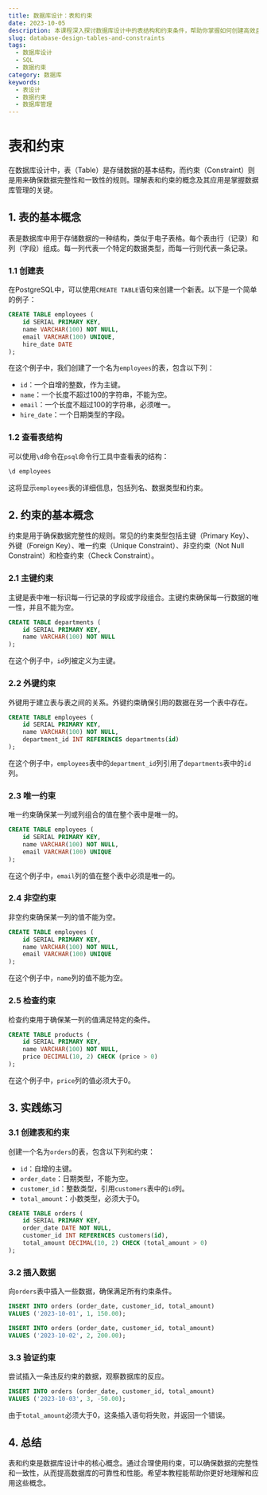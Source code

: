 ```yaml
---
title: 数据库设计：表和约束
date: 2023-10-05
description: 本课程深入探讨数据库设计中的表结构和约束条件，帮助你掌握如何创建高效且可靠的数据库。
slug: database-design-tables-and-constraints
tags:
  - 数据库设计
  - SQL
  - 数据约束
category: 数据库
keywords:
  - 表设计
  - 数据约束
  - 数据库管理
---
```


# 表和约束

在数据库设计中，表（Table）是存储数据的基本结构，而约束（Constraint）则是用来确保数据完整性和一致性的规则。理解表和约束的概念及其应用是掌握数据库管理的关键。

## 1. 表的基本概念

表是数据库中用于存储数据的一种结构，类似于电子表格。每个表由行（记录）和列（字段）组成。每一列代表一个特定的数据类型，而每一行则代表一条记录。

### 1.1 创建表

在PostgreSQL中，可以使用`CREATE TABLE`语句来创建一个新表。以下是一个简单的例子：

```sql
CREATE TABLE employees (
    id SERIAL PRIMARY KEY,
    name VARCHAR(100) NOT NULL,
    email VARCHAR(100) UNIQUE,
    hire_date DATE
);
```

在这个例子中，我们创建了一个名为`employees`的表，包含以下列：
- `id`：一个自增的整数，作为主键。
- `name`：一个长度不超过100的字符串，不能为空。
- `email`：一个长度不超过100的字符串，必须唯一。
- `hire_date`：一个日期类型的字段。

### 1.2 查看表结构

可以使用`\d`命令在`psql`命令行工具中查看表的结构：

```sql
\d employees
```

这将显示`employees`表的详细信息，包括列名、数据类型和约束。

## 2. 约束的基本概念

约束是用于确保数据完整性的规则。常见的约束类型包括主键（Primary Key）、外键（Foreign Key）、唯一约束（Unique Constraint）、非空约束（Not Null Constraint）和检查约束（Check Constraint）。

### 2.1 主键约束

主键是表中唯一标识每一行记录的字段或字段组合。主键约束确保每一行数据的唯一性，并且不能为空。

```sql
CREATE TABLE departments (
    id SERIAL PRIMARY KEY,
    name VARCHAR(100) NOT NULL
);
```

在这个例子中，`id`列被定义为主键。

### 2.2 外键约束

外键用于建立表与表之间的关系。外键约束确保引用的数据在另一个表中存在。

```sql
CREATE TABLE employees (
    id SERIAL PRIMARY KEY,
    name VARCHAR(100) NOT NULL,
    department_id INT REFERENCES departments(id)
);
```

在这个例子中，`employees`表中的`department_id`列引用了`departments`表中的`id`列。

### 2.3 唯一约束

唯一约束确保某一列或列组合的值在整个表中是唯一的。

```sql
CREATE TABLE employees (
    id SERIAL PRIMARY KEY,
    name VARCHAR(100) NOT NULL,
    email VARCHAR(100) UNIQUE
);
```

在这个例子中，`email`列的值在整个表中必须是唯一的。

### 2.4 非空约束

非空约束确保某一列的值不能为空。

```sql
CREATE TABLE employees (
    id SERIAL PRIMARY KEY,
    name VARCHAR(100) NOT NULL,
    email VARCHAR(100) UNIQUE
);
```

在这个例子中，`name`列的值不能为空。

### 2.5 检查约束

检查约束用于确保某一列的值满足特定的条件。

```sql
CREATE TABLE products (
    id SERIAL PRIMARY KEY,
    name VARCHAR(100) NOT NULL,
    price DECIMAL(10, 2) CHECK (price > 0)
);
```

在这个例子中，`price`列的值必须大于0。

## 3. 实践练习

### 3.1 创建表和约束

创建一个名为`orders`的表，包含以下列和约束：
- `id`：自增的主键。
- `order_date`：日期类型，不能为空。
- `customer_id`：整数类型，引用`customers`表中的`id`列。
- `total_amount`：小数类型，必须大于0。

```sql
CREATE TABLE orders (
    id SERIAL PRIMARY KEY,
    order_date DATE NOT NULL,
    customer_id INT REFERENCES customers(id),
    total_amount DECIMAL(10, 2) CHECK (total_amount > 0)
);
```

### 3.2 插入数据

向`orders`表中插入一些数据，确保满足所有约束条件。

```sql
INSERT INTO orders (order_date, customer_id, total_amount)
VALUES ('2023-10-01', 1, 150.00);

INSERT INTO orders (order_date, customer_id, total_amount)
VALUES ('2023-10-02', 2, 200.00);
```

### 3.3 验证约束

尝试插入一条违反约束的数据，观察数据库的反应。

```sql
INSERT INTO orders (order_date, customer_id, total_amount)
VALUES ('2023-10-03', 3, -50.00);
```

由于`total_amount`必须大于0，这条插入语句将失败，并返回一个错误。

## 4. 总结

表和约束是数据库设计中的核心概念。通过合理使用约束，可以确保数据的完整性和一致性，从而提高数据库的可靠性和性能。希望本教程能帮助你更好地理解和应用这些概念。